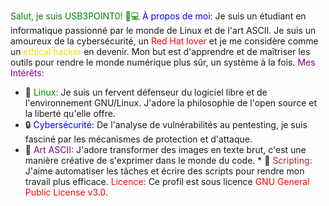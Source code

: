 <span style="color:#008000;">Salut, je suis USB3POINT0! 👋💻</span>
<span style="color:#0000FF;">À propos de moi:</span>
Je suis un étudiant en informatique passionné par le monde de Linux et de l'art ASCII. Je suis un amoureux de la cybersécurité, un <span style="color:#FF0000;">Red Hat lover</span> et je me considère comme un <span style="color:#FFD700;">ethical hacker</span> en devenir. Mon but est d'apprendre et de maîtriser les outils pour rendre le monde numérique plus sûr, un système à la fois.
<span style="color:#800080;">Mes Intérêts:</span>
 * 🐧 <span style="color:#008000;">Linux:</span> Je suis un fervent défenseur du logiciel libre et de l'environnement GNU/Linux. J'adore la philosophie de l'open source et la liberté qu'elle offre.
 * 🔒 <span style="color:#0000FF;">Cybersécurité:</span> De l'analyse de vulnérabilités au pentesting, je suis fasciné par les mécanismes de protection et d'attaque.
 * 🎨 <span style="color:#800080;">Art ASCII:</span> J'adore transformer des images en texte brut, c'est une manière créative de s'exprimer dans le monde du code. * 📝 <span style="color:#A52A2A;">Scripting:</span> J'aime automatiser les tâches et écrire des scripts pour rendre mon travail plus efficace.
<span style="color:#FF0000;">Licence:</span>
Ce profil est sous licence <span style="color:#FF0000;">GNU General Public License v3.0</span>.

